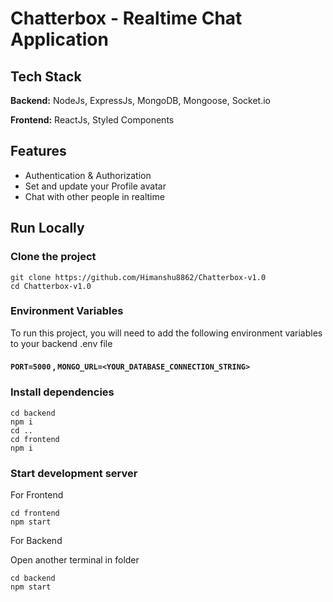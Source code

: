 # Chatterbox - Realtime Chat Application

## Tech Stack
**Backend:** NodeJs, ExpressJs, MongoDB, Mongoose, Socket.io

**Frontend:** ReactJs, Styled Components

## Features
- Authentication & Authorization
- Set and update your Profile avatar
- Chat with other people in realtime

## Run Locally

### Clone the project
```shell
git clone https://github.com/Himanshu8862/Chatterbox-v1.0
cd Chatterbox-v1.0
```

### Environment Variables
To run this project, you will need to add the following environment variables to your backend .env file

#### `PORT=5000` , `MONGO_URL=<YOUR_DATABASE_CONNECTION_STRING>`


### Install dependencies
```shell
cd backend
npm i
cd ..
cd frontend
npm i
```

### Start development server

For Frontend
```shell
cd frontend
npm start
```
For Backend

Open another terminal in folder
```shell
cd backend
npm start
```

